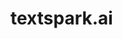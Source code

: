 # textspark.ai
<!-- #utility -->

<!-- {BearID:343B1143-91F4-44AF-BD3B-78E45764EA16-477-0000073A5971E013} -->
